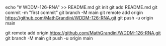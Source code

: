 echo "# WDDM-126-RNA" >> README.md
git init
git add README.md
git commit -m "first commit"
git branch -M main
git remote add origin https://github.com/MathGrandini/WDDM-126-RNA.git
git push -u origin main


git remote add origin https://github.com/MathGrandini/WDDM-126-RNA.git
git branch -M main
git push -u origin main